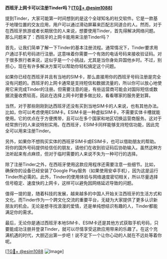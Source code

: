 **西班牙上网卡可以注册Tinder吗？[[TG💪+ @esim1088](https://t.me/s/esim1088)]**

提到Tinder，大家可能第一时间想到的是这个全球知名的社交软件。它是一款基于地理位置的交友应用，用户可以通过滑动屏幕来匹配志同道合的人。然而，对于在西班牙旅游或者长期居住的人来说，想要使用Tinder，首先得解决网络问题。那么问题来了：西班牙的上网卡能用来注册Tinder吗？

首先，让我们简单了解一下Tinder的基本注册流程。通常情况下，Tinder要求用户通过手机号码进行注册。这意味着你需要一个有效的电话号码来接收验证码。对于很多旅行者来说，这似乎是一个小挑战，尤其是当你身处异国他乡时。不过，别担心，现在有许多解决方案可以帮助你轻松搞定这个问题。

如果你已经在西班牙并且有当地的SIM卡，那么直接用你的西班牙号码注册是完全没有问题的。西班牙的上网卡通常是支持短信和数据流量的，所以你可以放心地使用它来完成Tinder的注册。但需要注意的是，有些运营商可能会对国际短信或数据流量收费较高，因此在选择上网卡时要多做比较，看看哪家的服务更划算。

当然，对于那些刚刚到达西班牙还没有买到当地SIM卡的人来说，也有其他办法。比如，你可以考虑使用ESIM卡。ESIM卡是一种虚拟SIM卡，不需要实体卡槽就能使用。它的优点在于方便携带，且可以在多个国家和地区切换运营商服务。这对于经常旅行的人来说特别实用。在西班牙，ESIM卡同样能够支持短信功能，因此完全可以用来注册Tinder。

另外，如果你不想购买实体的西班牙SIM卡或ESIM卡，也可以借助朋友的帮助。将你的国外号码提供给信任的朋友，请他们在收到验证码后协助输入。虽然这种方法听起来有点麻烦，但对于临时需要的人来说不失为一种可行的选择。

除了注册Tinder之外，在西班牙使用这款应用程序还需要注意一些细节。比如，确保你的设备已经安装了Google Play服务（如果使用安卓手机），因为这是运行Tinder所必需的。此外，Tinder的使用体验与网络速度密切相关，所以尽量选择信号稳定、速度快的上网卡，这样可以避免因网络延迟导致的问题。

值得一提的是，随着科技的发展，越来越多的中国人开始关注西班牙的生活方式和文化。而Tinder作为一个跨文化交流的重要平台，无疑为大家提供了更多认识新朋友的机会。无论是想寻找浪漫的爱情，还是单纯想结识有趣的人，Tinder都能满足你的需求。

最后，无论你是通过西班牙本地SIM卡、ESIM卡还是其他方式获取手机号码，只要能成功注册并登录Tinder，就可以尽情享受这款应用带来的乐趣了。在这个充满机遇的时代，大胆迈出第一步吧！说不定下一个让你心动的人就在不远处等着你呢。

[[TG💪+ @esim1088](https://t.me/s/esim1088) ![Image](https://i.postimg.cc/4NQfJmqS/Snipaste-2025-05-13-00-14-12.png)]